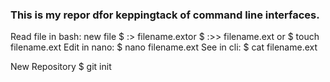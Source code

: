 ### This is my repor dfor keppingtack of command line interfaces.



Read file in bash:
new file $ :> filename.extor $ :>> filename.ext or $ touch filename.ext
Edit in nano: $ nano filename.ext
See in cli: $ cat filename.ext 

New Repository
$ git init
